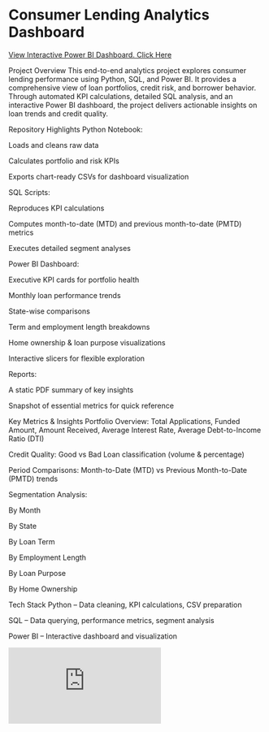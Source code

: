 # Consumer Lending Analytics Dashboard

[View Interactive Power BI Dashboard. Click Here](https://app.powerbi.com/view?r=eyJrIjoiMWNhZDMyOGYtYzM5Zi00ZDBhLWJkYzktZTQ4OWNlOTAxOWU5IiwidCI6ImRhNWM1MDFjLTBhMjQtNDNmNy04MWRmLTViNDcyZjA3ZjI2OSJ9)

Project Overview
This end-to-end analytics project explores consumer lending performance using Python, SQL, and Power BI. It provides a comprehensive view of loan portfolios, credit risk, and borrower behavior. Through automated KPI calculations, detailed SQL analysis, and an interactive Power BI dashboard, the project delivers actionable insights on loan trends and credit quality.

Repository Highlights
Python Notebook:

Loads and cleans raw data

Calculates portfolio and risk KPIs

Exports chart-ready CSVs for dashboard visualization

SQL Scripts:

Reproduces KPI calculations

Computes month-to-date (MTD) and previous month-to-date (PMTD) metrics

Executes detailed segment analyses

Power BI Dashboard:

Executive KPI cards for portfolio health

Monthly loan performance trends

State-wise comparisons

Term and employment length breakdowns

Home ownership & loan purpose visualizations

Interactive slicers for flexible exploration

Reports:

A static PDF summary of key insights

Snapshot of essential metrics for quick reference

Key Metrics & Insights
Portfolio Overview: Total Applications, Funded Amount, Amount Received, Average Interest Rate, Average Debt-to-Income Ratio (DTI)

Credit Quality: Good vs Bad Loan classification (volume & percentage)

Period Comparisons: Month-to-Date (MTD) vs Previous Month-to-Date (PMTD) trends

Segmentation Analysis:

By Month

By State

By Loan Term

By Employment Length

By Loan Purpose

By Home Ownership

Tech Stack
Python – Data cleaning, KPI calculations, CSV preparation

SQL – Data querying, performance metrics, segment analysis

Power BI – Interactive dashboard and visualization


![image alt](https://github.com/shashankrawt-wq/Loan-analysis-Sql-Python-Power-BI/blob/38b1b093193136dd7952902e58cb444494b870dd/Dashboard%20Screeshots.pdf)
